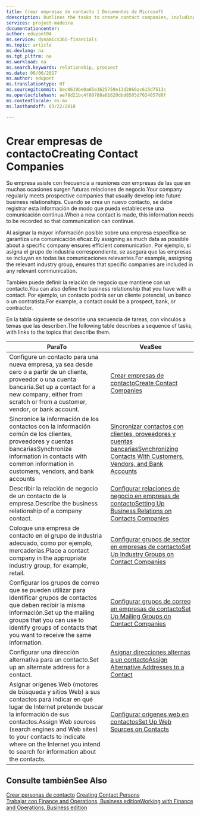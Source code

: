 ```yaml
---
title: Crear empresas de contacto | Documentos de Microsoft
ddescription: Outlines the tasks to create contact companies, including assigning relevant data about prospects and defining the business relationships you have with companies.
services: project-madeira
documentationcenter: 
author: edupont04
ms.service: dynamics365-financials
ms.topic: article
ms.devlang: na
ms.tgt_pltfrm: na
ms.workload: na
ms.search.keywords: relationship, prospect
ms.date: 06/06/2017
ms.author: edupont
ms.translationtype: HT
ms.sourcegitcommit: bec0619be0a65e3625759e13d2866ac615d7513c
ms.openlocfilehash: ae78d21bc4f88788a01620dbd8505d7034857d8f
ms.contentlocale: es-mx
ms.lasthandoff: 03/22/2018

---
```

# <a name="creating-contact-companies"></a><span data-ttu-id="ab17d-102">Crear empresas de contacto</span><span class="sxs-lookup"><span data-stu-id="ab17d-102">Creating Contact Companies</span></span>
<span data-ttu-id="ab17d-103">Su empresa asiste con frecuencia a reuniones con empresas de las que en muchas ocasiones surgen futuras relaciones de negocio.</span><span class="sxs-lookup"><span data-stu-id="ab17d-103">Your company regularly meets prospective companies that usually develop into future business relationships.</span></span> <span data-ttu-id="ab17d-104">Cuando se crea un nuevo contacto, se debe registrar esta información de modo que pueda establecerse una comunicación continua.</span><span class="sxs-lookup"><span data-stu-id="ab17d-104">When a new contact is made, this information needs to be recorded so that communication can continue.</span></span>

<span data-ttu-id="ab17d-105">Al asignar la mayor información posible sobre una empresa específica se garantiza una comunicación eficaz.</span><span class="sxs-lookup"><span data-stu-id="ab17d-105">By assigning as much data as possible about a specific company ensures efficient communication.</span></span> <span data-ttu-id="ab17d-106">Por ejemplo, si asigna el grupo de industria correspondiente, se asegura que las empresas se incluyan en todas las comunicaciones relevantes.</span><span class="sxs-lookup"><span data-stu-id="ab17d-106">For example, assigning the relevant industry group, ensures that specific companies are included in any relevant communication.</span></span>

<span data-ttu-id="ab17d-107">También puede definir la relación de negocio que mantiene con un contacto.</span><span class="sxs-lookup"><span data-stu-id="ab17d-107">You can also define the business relationship that you have with a contact.</span></span> <span data-ttu-id="ab17d-108">Por ejemplo, un contacto podría ser un cliente potencial, un banco o un contratista.</span><span class="sxs-lookup"><span data-stu-id="ab17d-108">For example, a contact could be a prospect, bank, or contractor.</span></span>

<span data-ttu-id="ab17d-109">En la tabla siguiente se describe una secuencia de tareas, con vínculos a temas que las describen.</span><span class="sxs-lookup"><span data-stu-id="ab17d-109">The following table describes a sequence of tasks, with links to the topics that describe them.</span></span>

| <span data-ttu-id="ab17d-110">Para</span><span class="sxs-lookup"><span data-stu-id="ab17d-110">To</span></span> | <span data-ttu-id="ab17d-111">Vea</span><span class="sxs-lookup"><span data-stu-id="ab17d-111">See</span></span> |
| --- | --- |
| <span data-ttu-id="ab17d-112">Configure un contacto para una nueva empresa, ya sea desde cero o a partir de un cliente, proveedor o una cuenta bancaria.</span><span class="sxs-lookup"><span data-stu-id="ab17d-112">Set up a contact for a new company, either from scratch or from a customer, vendor, or bank account.</span></span> |[<span data-ttu-id="ab17d-113">Crear empresas de contacto</span><span class="sxs-lookup"><span data-stu-id="ab17d-113">Create Contact Companies</span></span>](marketing-how-create-contact-companies.md) |
| <span data-ttu-id="ab17d-114">Sincronice la información de los contactos con la información común de los clientes, proveedores y cuentas bancarias</span><span class="sxs-lookup"><span data-stu-id="ab17d-114">Synchronize information in contacts with common information in customers, vendors, and bank accounts</span></span> |[<span data-ttu-id="ab17d-115">Sincronizar contactos con clientes, proveedores y cuentas bancarias</span><span class="sxs-lookup"><span data-stu-id="ab17d-115">Synchronizing Contacts With Customers, Vendors, and Bank Accounts</span></span>](marketing-synchronize-contacts-customers-vendors-bank-accounts.md) |
| <span data-ttu-id="ab17d-116">Describir la relación de negocio de un contacto de la empresa.</span><span class="sxs-lookup"><span data-stu-id="ab17d-116">Describe the business relationship of a company contact.</span></span> |[<span data-ttu-id="ab17d-117">Configurar relaciones de negocio en empresas de contacto</span><span class="sxs-lookup"><span data-stu-id="ab17d-117">Setting Up Business Relations on Contacts Companies</span></span>](marketing-business-relations.md) |
| <span data-ttu-id="ab17d-118">Coloque una empresa de contacto en el grupo de industria adecuado, como por ejemplo, mercaderías.</span><span class="sxs-lookup"><span data-stu-id="ab17d-118">Place a contact company in the appropriate industry group, for example, retail.</span></span> |[<span data-ttu-id="ab17d-119">Configurar grupos de sector en empresas de contacto</span><span class="sxs-lookup"><span data-stu-id="ab17d-119">Set Up Industry Groups on Contact Companies</span></span>](marketing-industry-groups.md) |
| <span data-ttu-id="ab17d-120">Configurar los grupos de correo que se pueden utilizar para identificar grupos de contactos que deben recibir la misma información.</span><span class="sxs-lookup"><span data-stu-id="ab17d-120">Set up the mailing groups that you can use to identify groups of contacts that you want to receive the same information.</span></span> |[<span data-ttu-id="ab17d-121">Configurar grupos de correo en empresas de contacto</span><span class="sxs-lookup"><span data-stu-id="ab17d-121">Set Up Mailing Groups on Contact Companies</span></span>](marketing-mailing-groups.md) |
| <span data-ttu-id="ab17d-122">Configurar una dirección alternativa para un contacto.</span><span class="sxs-lookup"><span data-stu-id="ab17d-122">Set up an alternate address for a contact.</span></span> |[<span data-ttu-id="ab17d-123">Asignar direcciones alternas a un contacto</span><span class="sxs-lookup"><span data-stu-id="ab17d-123">Assign Alternative Addresses to a Contact</span></span>](marketing-how-assign-alternate-address.md) |
| <span data-ttu-id="ab17d-124">Asignar orígenes Web (motores de búsqueda y sitios Web) a sus contactos para indicar en qué lugar de Internet pretende buscar la información de sus contactos.</span><span class="sxs-lookup"><span data-stu-id="ab17d-124">Assign Web sources (search engines and Web sites) to your contacts to indicate where on the Internet you intend to search for information about the contacts.</span></span> |[<span data-ttu-id="ab17d-125">Configurar orígenes web en contactos</span><span class="sxs-lookup"><span data-stu-id="ab17d-125">Set Up Web Sources on Contacts</span></span>](marketing-web-sources.md) |

## <a name="see-also"></a><span data-ttu-id="ab17d-126">Consulte también</span><span class="sxs-lookup"><span data-stu-id="ab17d-126">See Also</span></span>
<span data-ttu-id="ab17d-127">[Crear personas de contacto](marketing-create-contact-persons.md) </span><span class="sxs-lookup"><span data-stu-id="ab17d-127">[Creating Contact Persons](marketing-create-contact-persons.md) </span></span>  
[<span data-ttu-id="ab17d-128">Trabajar con Finance and Operations, Business edition</span><span class="sxs-lookup"><span data-stu-id="ab17d-128">Working with Finance and Operations, Business edition</span></span>](ui-work-product.md)

